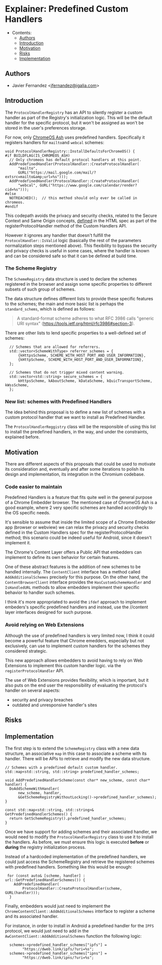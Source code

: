 # Explainer:  Predefined Custom Handlers

- Contents:
  - [Authors](#authors)
  - [Introduction](#introduction)
  - [Motivation](#motivation)
  - [Risks](#risks)
  - [Implementation](#implementation)

## Authors

* Javier Fernandez \<jfernandez@igalia.com>

## Introduction

The ```ProtocolHandlerRegistry``` has an API to silently register a custom handler as part of the Registry's initialization logic. This will be the default handler for the specific protocol, but it won't be assigned as won't be stored in the user's preferences storage. 

For now, only [ChromeOS Ash](https://chromium.googlesource.com/chromium/src.git/+/refs/heads/main/chromeos/README.md) uses predefined handlers. Specifically it registers handlers for ```mailto```and ```webcal``` schemes:

```
void ProtocolHandlerRegistry::InstallDefaultsForChromeOS() {
#if BUILDFLAG(IS_CHROMEOS_ASH)
  // Only chromeos has default protocol handlers at this point.
  AddPredefinedHandler(ProtocolHandler::CreateProtocolHandler(
      "mailto",
      GURL("https://mail.google.com/mail/?extsrc=mailto&amp;url=%s")));
  AddPredefinedHandler(ProtocolHandler::CreateProtocolHandler(
      "webcal", GURL("https://www.google.com/calendar/render?cid=%s")));
#else
  NOTREACHED();  // this method should only ever be called in chromeos.
#endif
```

This codepath avoids the privacy and security checks, related to the Secure Context and Same Origin concepts, [defined](https://html.spec.whatwg.org/multipage/system-state.html#normalize-protocol-handler-parameters) in the HTML spec as part of the registerProtocolHandler method of the Custom Handlers API.

However it ignores any handler that doesn't fulfill the ```ProtocolHandler::IsValid``` logic (basically the rest of the parameters normalization steps mentioned above). This flexibility to bypass the security and privacy checks is useful in some cases, where the handler is known and can be considered safe so that it can be defined at build time.

### The Scheme Registry

The ```SchemeRegistry``` data structure is used to declare the schemes registered in the browser and assign some specific properties to different subsets of such group of schemes.

The data structure defines different lists to provide these specific features to the schemes; the main and more basic list is perhaps the ```standard_schems```, which is defined as follows:

> A standard-format scheme adheres to what RFC 3986 calls "generic URI syntax" (https://tools.ietf.org/html/rfc3986#section-3).

There are other lists to lend specific properties to a well-defined set of schemes:

```
  // Schemes that are allowed for referrers.
  std::vector<SchemeWithType> referrer_schemes = {
      {kHttpsScheme, SCHEME_WITH_HOST_PORT_AND_USER_INFORMATION},
      {kHttpScheme, SCHEME_WITH_HOST_PORT_AND_USER_INFORMATION},
  };

  // Schemes that do not trigger mixed content warning.
  std::vector<std::string> secure_schemes = {
      kHttpsScheme, kAboutScheme, kDataScheme, kQuicTransportScheme, kWssScheme,
  };
```

### New list: schemes with Predefined Handlers

The idea behind this proposal is to define a new list of schemes with a custom protocol handler that we want to install as Predefined Handler.

The ```ProtocolHandlerReggistry``` class will be the responsible of using this list to install the predefined handlers, in the way, and under the constraints, explained before.


## Motivation

There are different aspects of this proposals that could be used to motivate its consideration and, eventually and after some iterations to polish its design and implementation, its integration in the Chromium codebase.

### Code easier to maintain

Predefined Handlers is a feature that fits quite well in the general purpose of a Chrome Embedder browser. The mentioned case of ChromeOS Ash is a good example, where 2 very specific schemes are handled accordingly to the OS specific needs.

It's sensible to assume that inside the limited scope of a Chrome Embedder app (browser or webview) we can relax the privacy and security checks defined in the Custom Handlers spec for the registerProtocolHandler method; this scenario could be indeed useful for Android, since it doesn't implement it.

The Chrome's Content Layer offers a Public API that embedders can implement to define its own behavior for certain features.

One of these abstract features is the addition of new schemes to be handled internally. The ```ContentClient``` interface has a method called ```AddAdditionalSchemes``` precisely for this purpose. On the other hand, the ```ContentBrowserClient``` interface provides the ```HasCustomSchemeHandler``` and ```IsHandledURL``` methods to allow embedders implement their specific behavior to handler such schemes.

I think it's more appropriated to avoid the ```ifdef``` approach to implement embeders's specific predefined handlers and instead, use the //content layer interfaces designed for such purpose.

### Avoid relying on Web Extensions

Although the use of predefined handlers is very limited now, I think it could become a powerful feature that Chrome emedders, especially but not exclusively, can use to implement custom handlers for the schemes they considered strategic. 

This new approach allows embedders to avoid having to rely on Web Extensions to implement this custom handler logic. via the ```registerProtocolHandler``` API.

The use of Web Extensions provides flexibility, which is important, but it also puts on the end user the responsibility of evaluating the protocol's handler on several aspects:

* security and privacy breaches
* outdated and unresponsive handler's sites


## Risks

## Implementation

The first step is to extend the ```SchemeRegistry``` class with a new data structure, an associative ```map``` in this case to associate a scheme with its handler. There will be APIs to retrieve and modify the new data structure.

```
// Schemes with a predefined default custom handler.
std::map<std::string, std::string> predefined_handler_schemes;

void AddPredefinedHandlerScheme(const char* new_scheme, const char* handler) {
  DoAddSchemeWithHandler(
      new_scheme, handler,
      &GetSchemeRegistryWithoutLocking()->predefined_handler_schemes);
}

const std::map<std::string, std::string>& GetPredefinedHandlerSchemes() {
  return GetSchemeRegistry().predefined_handler_schemes;
}
```

Once we have support for adding schemes and their associated handler, we would need to modify the ```ProtocolHandlerRegistry``` class to use it to install the handlers. As before, we must ensure this logic is executed **before** or **during** the registry initialization process.

Instead of a hardcoded implementation of the predefined handlers, we could just access the SchemeRegistry and retrieve the registered schemes with predefined handlers. Something like this would be enough:


```
 for (const auto& [scheme, handler] : url::GetPredefinedHandlerSchemes()) {
    AddPredefinedHandler(
        ProtocolHandler::CreateProtocolHandler(scheme, GURL(handler)));
  }
```

Finally, embedders would just need to implement the ```ChromeContentClient::AddAdditionalSchemes``` interface to register a scheme and its associated handler.

For instance, in order to install in Android a predefined handler for the ```IPFS``` protocol, we would just need to add in the ```AwContentClient::AddAdditionalSchemes``` function the following logic:

```
  schemes->predefined_handler_schemes["ipfs"] =
        "https://dweb.link/ipfs/?uri=%s";
  schemes->predefined_handler_schemes["ipns"] =
        "https://dweb.link/ipns/?uri=%s";
```



